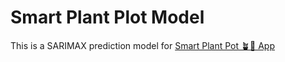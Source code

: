 # Smart Plant Plot Model
This is a SARIMAX prediction model for [Smart Plant Pot 🪴🌊 App](https://github.com/Jangsoodlor/smart-plant-pot-app)
